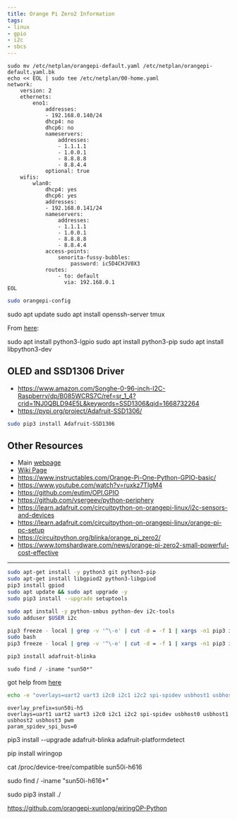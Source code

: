 ```yaml
---
title: Orange Pi Zero2 Information
tags: 
- linux
- gpio
- i2c
- sbcs
---
```


```
sudo mv /etc/netplan/orangepi-default.yaml /etc/netplan/orangepi-default.yaml.bk
echo << EOL | sudo tee /etc/netplan/00-home.yaml
network:
    version: 2
    ethernets:
        eno1:
            addresses:
            - 192.168.0.140/24
            dhcp4: no
            dhcp6: no
            nameservers:
                addresses:
                - 1.1.1.1
                - 1.0.0.1
                - 8.8.8.8
                - 8.8.4.4
            optional: true
    wifis:
        wlan0:
            dhcp4: yes
            dhcp6: yes
            addresses:
            - 192.168.0.141/24
            nameservers:
                addresses:
                - 1.1.1.1
                - 1.0.0.1
                - 8.8.8.8
                - 8.8.4.4
            access-points:
                senorita-fussy-bubbles:
                    password: ic5D4CHJV0X3
            routes:
                - to: default
                  via: 192.168.0.1
EOL
```



```bash
sudo orangepi-config
```


sudo apt update
sudo apt install openssh-server tmux

From [here](https://ubuntu.com/tutorials/gpio-on-raspberry-pi#1-overview):


sudo apt install python3-lgpio
sudo apt install python3-pip
sudo apt install libpython3-dev

## OLED and SSD1306 Driver

- <https://www.amazon.com/Songhe-0-96-inch-I2C-Raspberry/dp/B085WCRS7C/ref=sr_1_4?crid=1NJ0QBLD94E5L&keywords=SSD1306&qid=1668732264>
- https://pypi.org/project/Adafruit-SSD1306/

```bash
sudo pip3 install Adafruit-SSD1306
```

## Other Resources

* Main [webpage](http://www.orangepi.org/html/hardWare/computerAndMicrocontrollers/details/Orange-Pi-Zero-2.html)
* [Wiki Page](http://www.orangepi.org/orangepiwiki/index.php/Orange_Pi_Zero_2)
* <https://www.instructables.com/Orange-Pi-One-Python-GPIO-basic/>
* <https://www.youtube.com/watch?v=ruxkz7TlgM4>
* <https://github.com/eutim/OPI.GPIO>
* <https://github.com/vsergeev/python-periphery>
* <https://learn.adafruit.com/circuitpython-on-orangepi-linux/i2c-sensors-and-devices>
* <https://learn.adafruit.com/circuitpython-on-orangepi-linux/orange-pi-pc-setup>
* <https://circuitpython.org/blinka/orange_pi_zero2/>
* <https://www.tomshardware.com/news/orange-pi-zero2-small-powerful-cost-effective>

----------------

```bash
sudo apt-get install -y python3 git python3-pip
sudo apt-get install libgpiod2 python3-libgpiod
pip3 install gpiod
sudo apt update && sudo apt upgrade -y
sudo pip3 install --upgrade setuptools

sudo apt install -y python-smbus python-dev i2c-tools
sudo adduser $USER i2c

pip3 freeze - local | grep -v '^\-e' | cut -d = -f 1 | xargs -n1 pip3 install -U
sudo bash
pip3 freeze - local | grep -v '^\-e' | cut -d = -f 1 | xargs -n1 pip3 install -U

pip3 install adafruit-blinka


```

```
sudo find / -iname "sun50*"
```
got help from [here](https://forum.armbian.com/topic/24427-working-overlay-for-orangepi-zero-2-to-see-armbian-config/)

```bash
echo -e "overlays=uart2 uart3 i2c0 i2c1 i2c2 spi-spidev usbhost1 usbhost2 usbhost3\nparam_spidev_spi_bus=0" | sudo tee -a /boot/orangepiEnv.txt
```

```
overlay_prefix=sun50i-h5
overlays=uart1 uart2 uart3 i2c0 i2c1 i2c2 spi-spidev usbhost0 usbhost1 usbhost2 usbhost3 pwm
param_spidev_spi_bus=0
```

pip3 install --upgrade adafruit-blinka adafruit-platformdetect

pip install wiringop

cat /proc/device-tree/compatible 
sun50i-h616

sudo find / -iname "sun50i-h616*"


sudo pip3 install ./

https://github.com/orangepi-xunlong/wiringOP-Python


